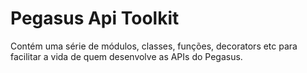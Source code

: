 # Pegasus Api Toolkit

Contém uma série de módulos, classes, funções, decorators etc para facilitar a vida de quem desenvolve as APIs do Pegasus.
